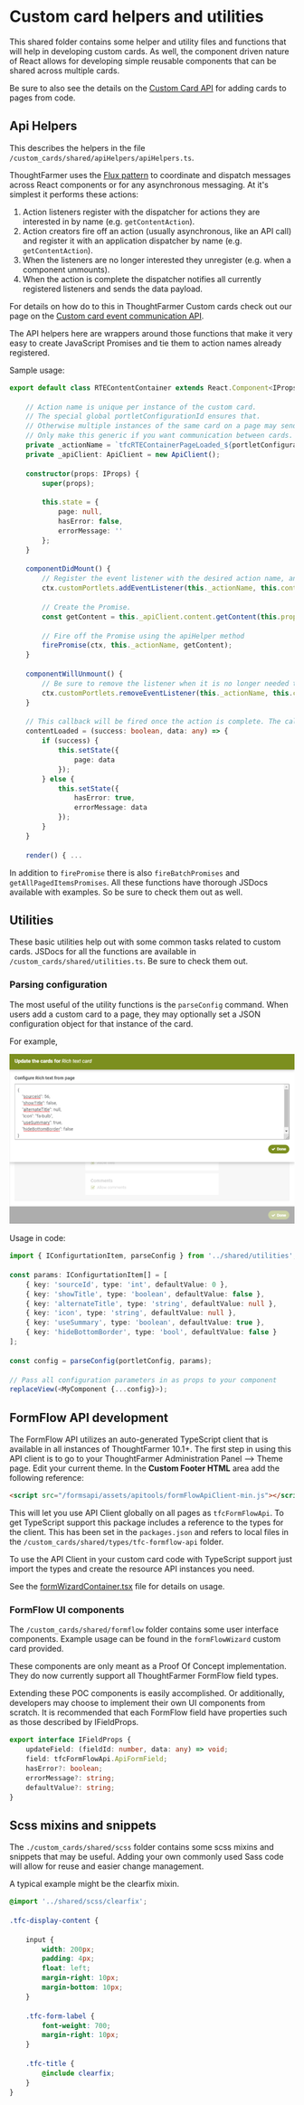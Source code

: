 # Custom card helpers and utilities

This shared folder contains some helper and utility files and functions that will help in developing custom cards. As well, the component driven nature of React allows for developing simple reusable components that can be shared across multiple cards.

Be sure to also see the details on the [Custom Card API](https://helpdesk.thoughtfarmer.com/hc/en-us/articles/1500000981081-Custom-card-API) for adding cards to pages from code.

## Api Helpers

This describes the helpers in the file `/custom_cards/shared/apiHelpers/apiHelpers.ts`.

ThoughtFarmer uses the [Flux pattern](https://www.freecodecamp.org/news/how-to-use-flux-in-react-example/) to coordinate and dispatch messages across React components or for any asynchronous messaging. At it's simplest it performs these actions:

1. Action listeners register with the dispatcher for actions they are interested in by name (e.g. `getContentAction`).
2. Action creators fire off an action (usually asynchronous, like an API call) and register it with an application dispatcher by name (e.g. `getContentAction`).
3. When the listeners are no longer interested they unregister (e.g. when a component unmounts).
4. When the action is complete the dispatcher notifies all currently registered listeners and sends the data payload.

For details on how do to this in ThoughtFarmer Custom cards check out our page on the [Custom card event communication API](https://helpdesk.thoughtfarmer.com/hc/en-us/articles/1500000981161-communicating-between-custom-cards-with-events).

The API helpers here are wrappers around those functions that make it very easy to create JavaScript Promises and tie them to action names already registered.

Sample usage:

```typescript
export default class RTEContentContainer extends React.Component<IProps, IState> {

    // Action name is unique per instance of the custom card. 
    // The special global portletConfigurationId ensures that.
    // Otherwise multiple instances of the same card on a page may send data to each other's listeners. 
    // Only make this generic if you want communication between cards.
    private _actionName = `tfcRTEContainerPageLoaded_${portletConfigurationId}`;   
    private _apiClient: ApiClient = new ApiClient();

    constructor(props: IProps) {
        super(props);

        this.state = {
            page: null,
            hasError: false,
            errorMessage: ''
        };
    }

    componentDidMount() {
        // Register the event listener with the desired action name, and the callback when complete.
        ctx.customPortlets.addEventListener(this._actionName, this.contentLoaded);
        
        // Create the Promise. 
        const getContent = this._apiClient.content.getContent(this.props.sourceId);

        // Fire off the Promise using the apiHelper method
        firePromise(ctx, this._actionName, getContent);
    }

    componentWillUnmount() {
        // Be sure to remove the listener when it is no longer needed to avoid memory leaks.
        ctx.customPortlets.removeEventListener(this._actionName, this.contentLoaded);
    }   
    
    // This callback will be fired once the action is complete. The callback MUST have this exact signature.
    contentLoaded = (success: boolean, data: any) => {
        if (success) {
            this.setState({
                page: data
            });
        } else {
            this.setState({
                hasError: true,
                errorMessage: data
            });
        }
    }

    render() { ...
```

In addition to `firePromise` there is also `fireBatchPromises` and `getAllPagedItemsPromises`. All these functions have thorough JSDocs available with examples. So be sure to check them out as well.

## Utilities

These basic utilities help out with some common tasks related to custom cards. JSDocs for all the functions are available in `/custom_cards/shared/utilities.ts`. Be sure to check them out.

### Parsing configuration

The most useful of the utility functions is the `parseConfig` command. When users add a custom card to a page, they may optionally set a JSON configuration object for that instance of the card.

For example,

![alt text](./img/cardConfig.png "Custom card configuration")

Usage in code:

```TypeScript
import { IConfigurtationItem, parseConfig } from '../shared/utilities';

const params: IConfigurtationItem[] = [
    { key: 'sourceId', type: 'int', defaultValue: 0 },
    { key: 'showTitle', type: 'boolean', defaultValue: false },
    { key: 'alternateTitle', type: 'string', defaultValue: null },
    { key: 'icon', type: 'string', defaultValue: null },
    { key: 'useSummary', type: 'boolean', defaultValue: true },
    { key: 'hideBottomBorder', type: 'bool', defaultValue: false }
];

const config = parseConfig(portletConfig, params);

// Pass all configuration parameters in as props to your component
replaceView(<MyComponent {...config}>);
```

## FormFlow API development

The FormFlow API utilizes an auto-generated TypeScript client that is available in all instances of ThoughtFarmer 10.1+. The first step in using this API client is to go to your ThoughtFarmer Administration Panel --> Theme page. Edit your current theme. In the **Custom Footer HTML** area add the following reference:

```html
<script src="/formsapi/assets/apitools/formFlowApiClient-min.js"></script>
```

This will let you use API Client globally on all pages as `tfcFormFlowApi`. To get TypeScript support this package includes a reference to the types for the client. This has been set in the `packages.json` and refers to local files in the `/custom_cards/shared/types/tfc-formflow-api` folder.

To use the API Client in your custom card code with TypeScript support just import the types and create the resource API instances you need.

See the [formWizardContainer.tsx](../formFlowWizard/components/formWizardContainer.tsx) file for details on usage.

### FormFlow UI components

The `/custom_cards/shared/formflow` folder contains some user interface components. Example usage can be found in the `formFlowWizard` custom card provided.

These components are only meant as a Proof Of Concept implementation. They do now currently support all ThoughtFarmer FormFlow field types.

Extending these POC components is easily accomplished. Or additionally, developers may choose to implement their own UI components from scratch. It is recommended that each FormFlow field have properties such as those described by IFieldProps.

```TypeScript
export interface IFieldProps {
    updateField: (fieldId: number, data: any) => void;
    field: tfcFormFlowApi.ApiFormField;
    hasError?: boolean;
    errorMessage?: string;
    defaultValue?: string;
}
```

## Scss mixins and snippets

The `./custom_cards/shared/scss` folder contains some scss mixins and snippets that may be useful. Adding your own commonly used Sass code will allow for reuse and easier change management.

A typical example might be the clearfix mixin.

```scss
@import '../shared/scss/clearfix';

.tfc-display-content {

    input {
        width: 200px;
        padding: 4px;
        float: left;
        margin-right: 10px;
        margin-bottom: 10px;
    }

    .tfc-form-label {
        font-weight: 700;
        margin-right: 10px;
    }

    .tfc-title {
        @include clearfix;
    }
}
```
